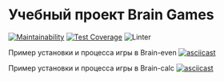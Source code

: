 # Учебный проект Brain Games
[![Maintainability](https://api.codeclimate.com/v1/badges/a99a88d28ad37a79dbf6/maintainability)](https://codeclimate.com/github/codeclimate/codeclimate/maintainability)
[![Test Coverage](https://api.codeclimate.com/v1/badges/a99a88d28ad37a79dbf6/test_coverage)](https://codeclimate.com/github/codeclimate/codeclimate/test_coverage)
![Linter](https://github.com/Sserpske/frontend-project-lvl1/workflows/Linter/badge.svg)

Пример установки и процесса игры в Brain-even
[![asciicast](https://asciinema.org/a/Aso1hOUScG22TnS7ScQGZDv2I.svg)](https://asciinema.org/a/Aso1hOUScG22TnS7ScQGZDv2I)

Пример установки и процесса игры в Brain-calc
[![asciicast](https://asciinema.org/a/XIZgVF0rHiNNSKTP4P4fbSVy7.svg)](https://asciinema.org/a/XIZgVF0rHiNNSKTP4P4fbSVy7)
